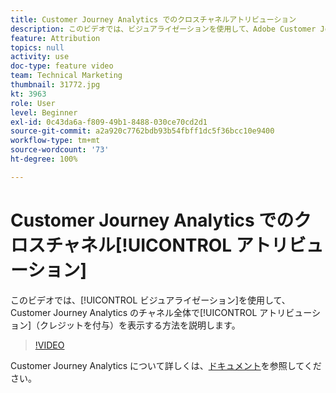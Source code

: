 ```yaml
---
title: Customer Journey Analytics でのクロスチャネルアトリビューション
description: このビデオでは、ビジュアライゼーションを使用して、Adobe Customer Journey Analytics のチャネル全体でアトリビューション（クレジットを付与）を表示する方法を説明します。
feature: Attribution
topics: null
activity: use
doc-type: feature video
team: Technical Marketing
thumbnail: 31772.jpg
kt: 3963
role: User
level: Beginner
exl-id: 0c43da6a-f809-49b1-8488-030ce70cd2d1
source-git-commit: a2a920c7762bdb93b54fbff1dc5f36bcc10e9400
workflow-type: tm+mt
source-wordcount: '73'
ht-degree: 100%

---
```


# Customer Journey Analytics でのクロスチャネル[!UICONTROL アトリビューション]

このビデオでは、[!UICONTROL ビジュアライゼーション]を使用して、Customer Journey Analytics のチャネル全体で[!UICONTROL アトリビューション]（クレジットを付与）を表示する方法を説明します。

>[!VIDEO](https://video.tv.adobe.com/v/31772/?quality=12&learn=on)

Customer Journey Analytics について詳しくは、[ドキュメント](https://experienceleague.adobe.com/docs/analytics-platform/using/cja-landing.html?lang=ja)を参照してください。
